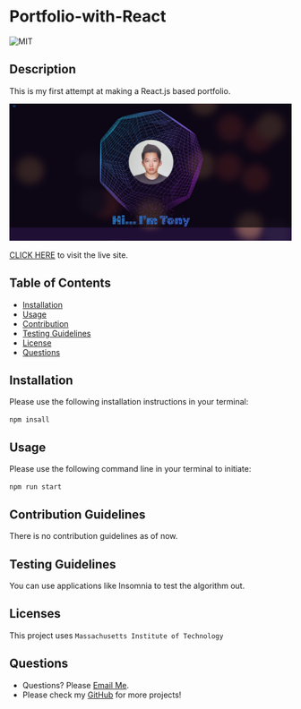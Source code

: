 # Portfolio-with-React

  ![MIT](https://img.shields.io/badge/license-MIT-green)

## Description
This is my first attempt at making a React.js based portfolio.

![This is an image](SS.png)

[CLICK HERE](https://tonybs03.github.io/Portfolio-with-React/) to visit the live site. 

## Table of Contents
- [Installation](#installation)
- [Usage](#usage)
- [Contribution](#contributing)
- [Testing Guidelines](#testing)
- [License](#licenses)
- [Questions](#questions)


## Installation <a name="installation"></a>

Please use the following installation instructions in your terminal:

```npm insall```


## Usage <a name="usage"></a>

Please use the following command line in your terminal to initiate:


```npm run start```


## Contribution Guidelines <a name="contributing"></a>

There is no contribution guidelines as of now. 


## Testing Guidelines <a name="testing"></a>

You can use applications like Insomnia to test the algorithm out. 


## Licenses <a name="licenses"></a>

This project uses  ```Massachusetts Institute of Technology```

## Questions <a name="questions"></a>

- Questions? Please [Email Me](mailto:tony.bs.0303@gmail.com).
- Please check my [GitHub](https://github.com/tonybs03) for more projects!
